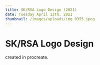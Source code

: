 ```yaml
---
title: SK/RSA Logo Design (2021)
date: Tuesday April 13th, 2021
thumbnail: /images/uploads/img_0355.jpeg
---
```

# SK/RSA Logo Design

created in procreate.